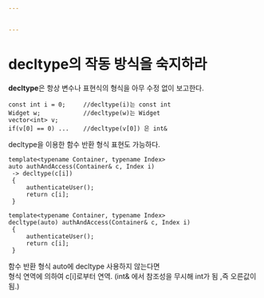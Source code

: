 ```yaml
---


---
```


<h1 id="decltype의-작동-방식을-숙지하라">decltype의 작동 방식을 숙지하라</h1>
<p><strong>decltype</strong>은 항상 변수나 표현식의 형식을 아무 수정 없이 보고한다.</p>
<pre><code>const int i = 0;     //decltype(i)는 const int
Widget w;		     //decltype(w)는 Widget
vector&lt;int&gt; v;
if(v[0] == 0) ...    //decltype(v[0]) 은 int&amp;
</code></pre>
<p>decltype을 이용한 함수 반환 형식 표현도 가능하다.</p>
<pre><code>template&lt;typename Container, typename Index&gt;
auto authAndAccess(Container&amp; c, Index i)
 -&gt; decltype(c[i])
 {
     authenticateUser();
     return c[i];
 }
</code></pre>
<pre><code>template&lt;typename Container, typename Index&gt;
decltype(auto) authAndAccess(Container&amp; c, Index i)
 {
     authenticateUser();
     return c[i];
 }
</code></pre>
<p>함수 반환 형식 auto에 decltype 사용하지 않는다면<br>
형식 연역에 의하여  c[i]로부터 연역. (int&amp; 에서 참조성을 무시해 int가 됨 ,즉 오른값이 됨.)</p>

